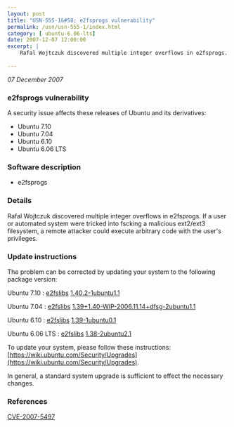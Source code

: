 ```yaml
---
layout: post
title: "USN-555-1&#58; e2fsprogs vulnerability"
permalink: /usn/usn-555-1/index.html
category: [ ubuntu-6.06-lts]
date: 2007-12-07 12:00:00
excerpt: |
    Rafal Wojtczuk discovered multiple integer overflows in e2fsprogs.  If a user or automated system were tricked into fscking a malicious ext2/ext3 filesystem, a remote attacker could execute arbitrary code with the user&#39;s privileges. 
    
--- 
```

 
 

*07 December 2007*

### e2fsprogs vulnerability

A security issue affects these releases of Ubuntu and its derivatives:

* Ubuntu 7.10
* Ubuntu 7.04
* Ubuntu 6.10
* Ubuntu 6.06 LTS

### Software description

* e2fsprogs 

### Details

Rafal Wojtczuk discovered multiple integer overflows in e2fsprogs. If a user or automated system were tricked into fscking a malicious ext2/ext3 filesystem, a remote attacker could execute arbitrary code with the user&#39;s privileges. 

### Update instructions

The problem can be corrected by updating your system to the following package version:

Ubuntu 7.10
 : [e2fslibs](https://launchpad.net/ubuntu/+source/e2fsprogs) <span> [1.40.2-1ubuntu1.1](https://launchpad.net/ubuntu/+source/e2fsprogs/1.40.2-1ubuntu1.1) </span> 

Ubuntu 7.04
 : [e2fslibs](https://launchpad.net/ubuntu/+source/e2fsprogs) <span> [1.39+1.40-WIP-2006.11.14+dfsg-2ubuntu1.1](https://launchpad.net/ubuntu/+source/e2fsprogs/1.39+1.40-WIP-2006.11.14+dfsg-2ubuntu1.1) </span> 

Ubuntu 6.10
 : [e2fslibs](https://launchpad.net/ubuntu/+source/e2fsprogs) <span> [1.39-1ubuntu0.1](https://launchpad.net/ubuntu/+source/e2fsprogs/1.39-1ubuntu0.1) </span> 

Ubuntu 6.06 LTS
 : [e2fslibs](https://launchpad.net/ubuntu/+source/e2fsprogs) <span> [1.38-2ubuntu2.1](https://launchpad.net/ubuntu/+source/e2fsprogs/1.38-2ubuntu2.1) </span> 

To update your system, please follow these instructions: [https://wiki.ubuntu.com/Security/Upgrades](https://wiki.ubuntu.com/Security/Upgrades).

In general, a standard system upgrade is sufficient to effect the necessary changes. 

### References

 
 [CVE-2007-5497](http://people.ubuntu.com/~ubuntu-security/cve/CVE-2007-5497)
 

